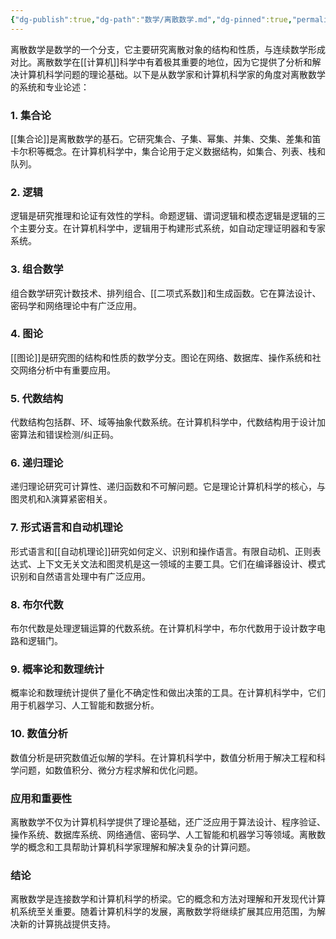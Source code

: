 ```yaml
---
{"dg-publish":true,"dg-path":"数学/离散数学.md","dg-pinned":true,"permalink":"/数学/离散数学/","dgPassFrontmatter":true,"noteIcon":""}
---
```


离散数学是数学的一个分支，它主要研究离散对象的结构和性质，与连续数学形成对比。离散数学在[[计算机]]科学中有着极其重要的地位，因为它提供了分析和解决计算机科学问题的理论基础。以下是从数学家和计算机科学家的角度对离散数学的系统和专业论述：

### 1. 集合论
[[集合论]]是离散数学的基石。它研究集合、子集、幂集、并集、交集、差集和笛卡尔积等概念。在计算机科学中，集合论用于定义数据结构，如集合、列表、栈和队列。

### 2. 逻辑
逻辑是研究推理和论证有效性的学科。命题逻辑、谓词逻辑和模态逻辑是逻辑的三个主要分支。在计算机科学中，逻辑用于构建形式系统，如自动定理证明器和专家系统。

### 3. 组合数学
组合数学研究计数技术、排列组合、[[二项式系数]]和生成函数。它在算法设计、密码学和网络理论中有广泛应用。

### 4. 图论
[[图论]]是研究图的结构和性质的数学分支。图论在网络、数据库、操作系统和社交网络分析中有重要应用。

### 5. 代数结构
代数结构包括群、环、域等抽象代数系统。在计算机科学中，代数结构用于设计加密算法和错误检测/纠正码。

### 6. 递归理论
递归理论研究可计算性、递归函数和不可解问题。它是理论计算机科学的核心，与图灵机和λ演算紧密相关。

### 7. 形式语言和自动机理论
形式语言和[[自动机理论]]研究如何定义、识别和操作语言。有限自动机、正则表达式、上下文无关文法和图灵机是这一领域的主要工具。它们在编译器设计、模式识别和自然语言处理中有广泛应用。

### 8. 布尔代数
布尔代数是处理逻辑运算的代数系统。在计算机科学中，布尔代数用于设计数字电路和逻辑门。

### 9. 概率论和数理统计
概率论和数理统计提供了量化不确定性和做出决策的工具。在计算机科学中，它们用于机器学习、人工智能和数据分析。

### 10. 数值分析
数值分析是研究数值近似解的学科。在计算机科学中，数值分析用于解决工程和科学问题，如数值积分、微分方程求解和优化问题。

### 应用和重要性
离散数学不仅为计算机科学提供了理论基础，还广泛应用于算法设计、程序验证、操作系统、数据库系统、网络通信、密码学、人工智能和机器学习等领域。离散数学的概念和工具帮助计算机科学家理解和解决复杂的计算问题。

### 结论
离散数学是连接数学和计算机科学的桥梁。它的概念和方法对理解和开发现代计算机系统至关重要。随着计算机科学的发展，离散数学将继续扩展其应用范围，为解决新的计算挑战提供支持。
